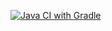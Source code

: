 [![Java CI with Gradle](https://github.com/OlegFer/DeliveryCard/actions/workflows/gradle.yml/badge.svg)](https://github.com/OlegFer/DeliveryCard/actions/workflows/gradle.yml)
